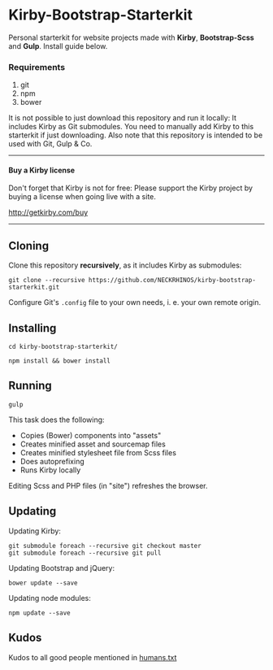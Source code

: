# Kirby-Bootstrap-Starterkit

Personal starterkit for website projects made with **Kirby**, **Bootstrap-Scss** and **Gulp**. Install guide below.

### Requirements

1. git
2. npm
3. bower

It is not possible to just download this repository and run it locally: It includes Kirby as Git submodules. You need to manually add Kirby to this starterkit if just downloading. Also note that this repository is intended to be used with Git, Gulp & Co.

****

#### Buy a Kirby license

Don't forget that Kirby is not for free: Please support the Kirby project by buying a license when going live with a site.

http://getkirby.com/buy

****

## Cloning

Clone this repository **recursively**, as it includes Kirby as submodules:

    git clone --recursive https://github.com/NECKRHINOS/kirby-bootstrap-starterkit.git

Configure Git's ```.config``` file to your own needs, i. e. your own remote origin.

## Installing

    cd kirby-bootstrap-starterkit/

    npm install && bower install

## Running

    gulp

This task does the following:

- Copies (Bower) components into "assets"
- Creates minified asset and sourcemap files
- Creates minified stylesheet file from Scss files
- Does autoprefixing
- Runs Kirby locally

Editing Scss and PHP files (in "site") refreshes the browser.

## Updating

Updating Kirby:

    git submodule foreach --recursive git checkout master
    git submodule foreach --recursive git pull

Updating Bootstrap and jQuery:

    bower update --save

Updating node modules:

    npm update --save

## Kudos

Kudos to all good people mentioned in [humans.txt](https://github.com/NECKRHINOS/kirby-bootstrap-starterkit/blob/master/humans.txt)
